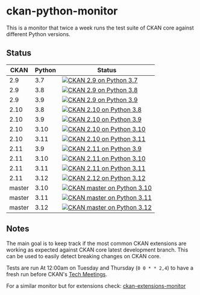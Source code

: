 # ckan-python-monitor

This is a monitor that twice a week runs the test suite of CKAN core against different Python versions.


## Status

| CKAN | Python | Status |
| --------- | ---- | ---- |
| 2.9 | 3.7 | [![CKAN 2.9 on Python 3.7](https://github.com/ckan/ckan-python-monitor/actions/workflows/ckan29-python37.yml/badge.svg)](https://github.com/ckan/ckan-python-monitor/actions/workflows/ckan29-python37.yml) |
| 2.9 | 3.8 | [![CKAN 2.9 on Python 3.8](https://github.com/ckan/ckan-python-monitor/actions/workflows/ckan29-python38.yml/badge.svg)](https://github.com/ckan/ckan-python-monitor/actions/workflows/ckan29-python38.yml) |
| 2.9 | 3.9 | [![CKAN 2.9 on Python 3.9](https://github.com/ckan/ckan-python-monitor/actions/workflows/ckan29-python39.yml/badge.svg)](https://github.com/ckan/ckan-python-monitor/actions/workflows/ckan29-python39.yml) |
| 2.10 | 3.8 | [![CKAN 2.10 on Python 3.8](https://github.com/ckan/ckan-python-monitor/actions/workflows/ckan210-python38.yml/badge.svg)](https://github.com/ckan/ckan-python-monitor/actions/workflows/ckan210-python38.yml) |
| 2.10 | 3.9 | [![CKAN 2.10 on Python 3.9](https://github.com/ckan/ckan-python-monitor/actions/workflows/ckan210-python39.yml/badge.svg)](https://github.com/ckan/ckan-python-monitor/actions/workflows/ckan210-python39.yml) |
| 2.10 | 3.10 | [![CKAN 2.10 on Python 3.10](https://github.com/ckan/ckan-python-monitor/actions/workflows/ckan210-python310.yml/badge.svg)](https://github.com/ckan/ckan-python-monitor/actions/workflows/ckan210-python310.yml) |
| 2.10 | 3.11 | [![CKAN 2.10 on Python 3.11](https://github.com/ckan/ckan-python-monitor/actions/workflows/ckan211-python311.yml/badge.svg)](https://github.com/ckan/ckan-python-monitor/actions/workflows/ckan210-python311.yml) |
| 2.11 | 3.9 | [![CKAN 2.11 on Python 3.9](https://github.com/ckan/ckan-python-monitor/actions/workflows/ckan211-python39.yml/badge.svg)](https://github.com/ckan/ckan-python-monitor/actions/workflows/ckan211-python39.yml) |
| 2.11 | 3.10 | [![CKAN 2.11 on Python 3.10](https://github.com/ckan/ckan-python-monitor/actions/workflows/ckan211-python310.yml/badge.svg)](https://github.com/ckan/ckan-python-monitor/actions/workflows/ckan211-python310.yml) |
| 2.11 | 3.11 | [![CKAN 2.11 on Python 3.11](https://github.com/ckan/ckan-python-monitor/actions/workflows/ckan211-python311.yml/badge.svg)](https://github.com/ckan/ckan-python-monitor/actions/workflows/ckan211-python311.yml) |
| 2.11 | 3.12 | [![CKAN 2.12 on Python 3.12](https://github.com/ckan/ckan-python-monitor/actions/workflows/ckan211-python312.yml/badge.svg)](https://github.com/ckan/ckan-python-monitor/actions/workflows/ckan211-python312.yml) |
| master | 3.10 | [![CKAN master on Python 3.10](https://github.com/ckan/ckan-python-monitor/actions/workflows/ckanmaster-python310.yml/badge.svg)](https://github.com/ckan/ckan-python-monitor/actions/workflows/ckanmaster-python310.yml) |
| master | 3.11 | [![CKAN master on Python 3.11](https://github.com/ckan/ckan-python-monitor/actions/workflows/ckanmaster-python311.yml/badge.svg)](https://github.com/ckan/ckan-python-monitor/actions/workflows/ckanmaster-python311.yml) |
| master | 3.12 | [![CKAN master on Python 3.12](https://github.com/ckan/ckan-python-monitor/actions/workflows/ckanmaster-python312.yml/badge.svg)](https://github.com/ckan/ckan-python-monitor/actions/workflows/ckanmaster-python312.yml) |


## Notes

The main goal is to keep track if the most common CKAN extensions are working as expected against CKAN core latest development branch. This can be used to easily detect breaking changes on CKAN core.

Tests are run At 12:00am on Tuesday and Thursday (`0 0 * * 2,4`) to have a fresh run before CKAN's [Tech Meetings](https://github.com/ckan/ckan/wiki/Weekly-Developer-Meetings).

For a similar monitor but for extensions check: [ckan-extensions-monitor](https://github.com/ckan/ckan-extensions-monitor)
